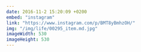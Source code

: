 ```yaml
---
date: 2016-11-2 15:20:09 +0200
embed: "instagram"
link: "https://www.instagram.com/p/BMT8yBmhzOH/"
img: "/img/life/00295_item.md.jpg"
imageWidth: 530
imageHeight: 530
---
```

